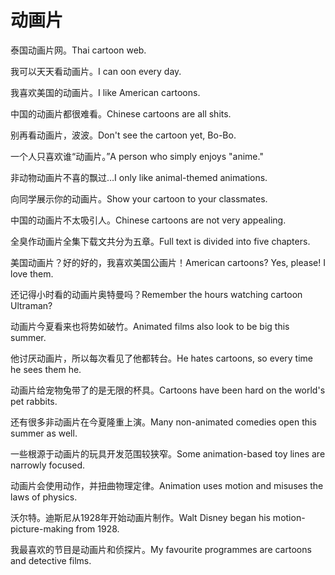 # 动画片

<p><span class="chinese">泰国动画片网。</span><span class="english">Thai cartoon web.</span></p>

<p><span class="chinese">我可以天天看动画片。</span><span class="english">I can oon every day.</span></p>

<p><span class="chinese">我喜欢美国的动画片。</span><span class="english">I like American cartoons.</span></p>

<p><span class="chinese">中国的动画片都很难看。</span><span class="english">Chinese cartoons are all shits.</span></p>

<p><span class="chinese">别再看动画片，波波。</span><span class="english">Don't see the cartoon yet, Bo-Bo.</span></p>

<p><span class="chinese">一个人只喜欢谁“动画片。”</span><span class="english">A person who simply enjoys "anime."</span></p>

<p><span class="chinese">非动物动画片不喜的飘过…</span><span class="english">I only like animal-themed animations.</span></p>

<p><span class="chinese">向同学展示你的动画片。</span><span class="english">Show your cartoon to your classmates.</span></p>

<p><span class="chinese">中国的动画片不太吸引人。</span><span class="english">Chinese cartoons are not very appealing.</span></p>

<p><span class="chinese">全臭作动画片全集下载文共分为五章。</span><span class="english">Full text is divided into five chapters.</span></p>

<p><span class="chinese">美国动画片？好的好的，我喜欢美国公画片！</span><span class="english">American cartoons? Yes, please! I love them.</span></p>

<p><span class="chinese">还记得小时看的动画片奥特曼吗？</span><span class="english">Remember the hours watching cartoon Ultraman?</span></p>

<p><span class="chinese">动画片今夏看来也将势如破竹。</span><span class="english">Animated films also look to be big this summer.</span></p>

<p><span class="chinese">他讨厌动画片，所以每次看见了他都转台。</span><span class="english">He hates cartoons, so every time he sees them he.</span></p>

<p><span class="chinese">动画片给宠物兔带了的是无限的杯具。</span><span class="english">Cartoons have been hard on the world's pet rabbits.</span></p>

<p><span class="chinese">还有很多非动画片在今夏隆重上演。</span><span class="english">Many non-animated comedies open this summer as well.</span></p>

<p><span class="chinese">一些根源于动画片的玩具开发范围较狭窄。</span><span class="english">Some animation-based toy lines are narrowly focused.</span></p>

<p><span class="chinese">动画片会使用动作，并扭曲物理定律。</span><span class="english">Animation uses motion and misuses the laws of physics.</span></p>

<p><span class="chinese">沃尔特。迪斯尼从1928年开始动画片制作。</span><span class="english">Walt Disney began his motion-picture-making from 1928.</span></p>

<p><span class="chinese">我最喜欢的节目是动画片和侦探片。</span><span class="english">My favourite programmes are cartoons and detective films.</span></p>

